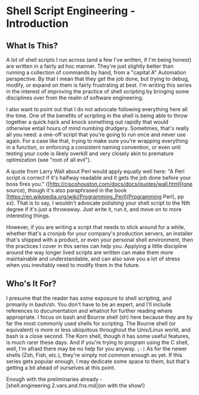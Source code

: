 # Shell Script Engineering - Introduction

## What Is This?

A lot of shell scripts I run across (and a few I've written, if I'm being honest) are
written in a fairly ad hoc manner.  They're just slightly better than running a collection
of commands by hand, from a "capital A" Automation perspective.  By that I mean that they
get the job done, but trying to debug, modify, or expand on them is fairly frustrating at
best.  I'm writing this series in the interest of improving the practice of shell
scripting by bringing some disciplines over from the realm of software engineering.

I also want to point out that I do not advocate following everything here all the time.
One of the benefits of scripting in the shell is being able to throw together a quick hack
and knock something out rapidly that would otherwise entail hours of mind numbing
drudgery.  Sometimes, that's really all you need: a one-off script that you're going to
run once and never use again.  For a case like that, trying to make sure you're wrapping
everything in a function, or enforcing a consistent naming convention, or even unit
testing your code is likely overkill and very closely akin to premature optimization (see
"root of all evil").

A quote from Larry Wall about Perl would apply equally well here: "A Perl script is
correct if it's halfway readable and it gets the job done before your boss fires you."
([http://ciscohouston.com/docs/docs/quotes/wall.html](one source), though it's also
paraphrased in the book [https://en.wikipedia.org/wiki/Programming_Perl](Programming
Perl), pp *xx*).  That is to say, I wouldn't advocate polishing your shell script to the
Nth degree if it's just a throwaway.  Just write it, run it, and move on to more
interesting things.

However, if you are writing a script that needs to stick around for a while, whether
that's a cronjob for your company's production servers, an installer that's shipped with a
product, or even your personal shell environment, then the practices I cover in this
series can help you.  Applying a little discipline around the way longer lived scripts are
written can make them more maintainable and understandable, and can also save you a lot of
stress when you inevitably need to modify them in the future.

## Who's It For?

I presume that the reader has *some* exposure to shell scripting, and primarily in
bash/sh.  You don't have to be an expert, and I'll include references to documentation and
whatnot for further reading where appropriate.  I focus on bash and Bourne shell (sh) here
because they are by far the most commonly used shells for scripting.  The Bourne shell (or
equivalent) is more or less ubiquitous throughout the Unix/Linux world, and bash is a
close second.  The Korn shell, though it has some useful features, is much rarer these
days.  And if you're trying to program using the C shell, well, I'm afraid there may be no
help for you anyway.  `;-)`  As for the newer shells (Zsh, Fish, etc.), they're simply not
common enough as yet.  If this series gets popular enough, I may dedicate some space to
them, but that's getting a bit ahead of ourselves at this point.

Enough with the preliminaries already - [shell.engineering.2.vars.and.fns.md](on with the
show!)
